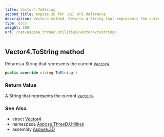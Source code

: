 ```yaml
---
title: Vector4.ToString
second_title: Aspose.3D for .NET API Reference
description: Vector4 method. Returns a String that represents the current Vector4
type: docs
weight: 100
url: /net/aspose.threed.utilities/vector4/tostring/
---
```

## Vector4.ToString method

Returns a String that represents the current [`Vector4`](../).

```csharp
public override string ToString()
```

### Return Value

A String that represents the current [`Vector4`](../).

### See Also

* struct [Vector4](../)
* namespace [Aspose.ThreeD.Utilities](../../vector4/)
* assembly [Aspose.3D](../../../)


